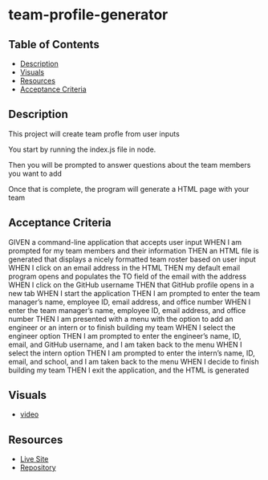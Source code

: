 # team-profile-generator

## Table of Contents
- [Description](#description)
- [Visuals](#visuals)
- [Resources](#resources)
- [Acceptance Criteria](#acceptance)

## Description

This project will create team profle from user inputs

You start by running the index.js file in node.

Then you will be prompted to answer questions about the team members you want to add

Once that is complete, the program will generate a HTML page with your team

## Acceptance Criteria

GIVEN a command-line application that accepts user input
WHEN I am prompted for my team members and their information
THEN an HTML file is generated that displays a nicely formatted team roster based on user input
WHEN I click on an email address in the HTML
THEN my default email program opens and populates the TO field of the email with the address
WHEN I click on the GitHub username
THEN that GitHub profile opens in a new tab
WHEN I start the application
THEN I am prompted to enter the team manager’s name, employee ID, email address, and office number
WHEN I enter the team manager’s name, employee ID, email address, and office number
THEN I am presented with a menu with the option to add an engineer or an intern or to finish building my team
WHEN I select the engineer option
THEN I am prompted to enter the engineer’s name, ID, email, and GitHub username, and I am taken back to the menu
WHEN I select the intern option
THEN I am prompted to enter the intern’s name, ID, email, and school, and I am taken back to the menu
WHEN I decide to finish building my team
THEN I exit the application, and the HTML is generated

## Visuals
- [video]()

## Resources
- [Live Site](https://sdivachuk.github.io/team-profile-generator/)
- [Repository](https://github.com/sdivachuk/)
